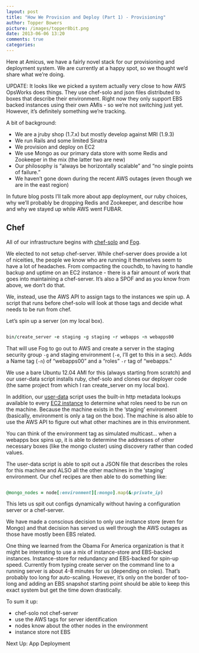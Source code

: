 ```yaml
---
layout: post
title: "How We Provision and Deploy (Part 1) - Provisioning"
author: Topper Bowers
picture: /images/topper8bit.png
date: 2013-06-06 13:20
comments: true
categories:
---
```


Here at Amicus, we have a fairly novel stack for our provisioning and deployment system. We are currently at a happy spot, so we thought we’d share what we’re doing.

<!--more-->

UPDATE:
It looks like we picked a system actually very close to how AWS OpsWorks does things.  They use chef-solo and json files distributed to boxes that describe their environment.  Right now they only support EBS backed instances using their own AMIs - so we’re not switching just yet.  However, it’s definitely something we’re tracking.

A bit of background:

* We are a jruby shop (1.7.x) but mostly develop against MRI (1.9.3)
* We run Rails and some limited Sinatra
* We provision and deploy on EC2
* We use Mongo as our primary data store with some Redis and Zookeeper in the mix (the latter two are new)
* Our philosophy is “always be horizontally scalable” and “no single points of failure.”
* We haven’t gone down during the recent AWS outages (even though we are in the east region)

In future blog posts I’ll talk more about app deployment, our ruby choices, why we’ll probably be dropping Redis and Zookeeper, and describe how and why we stayed up while AWS went FUBAR.

<h2>Chef</h2>

All of our infrastructure begins with <a href="http://wiki.opscode.com/display/chef/Chef+Solo">chef-solo</a> and <a href="https://github.com/fog/fog">Fog</a>.

We elected to not setup chef-server.  While chef-server does provide a lot of niceities, the people we know who are running it themselves seem to have a lot of headaches.  From compacting the couchdb, to having to handle backup and uptime on an EC2 instance - there is a fair amount of work that goes into maintaining a chef-server.  It’s also a SPOF and as you know from above, we don’t do that.

We, instead, use the AWS API to assign tags to the instances we spin up.  A script that runs before chef-solo will look at those tags and decide what needs to be run from chef.

Let’s spin up a server (on my local box).

```ruby

bin/create_server -e staging -g staging -r webapps -n webapps00

```

That will use Fog to go out to AWS and create a server in the staging security group <code>-g</code> and staging environment (<code>-e</code>, I’ll get to this in a sec).  Adds a Name tag (<code>-n</code>) of “webapps00” and a “roles” <code>-r</code> tag of “webapps.”

We use a bare Ubuntu 12.04 AMI for this (always starting from scratch) and our user-data script installs ruby, chef-solo and clones our deployer code (the same project from which I ran create_server on my local box).

In addition, our <a href="http://alestic.com/2009/06/ec2-user-data-scripts">user-data</a> script uses the built-in http metadata lookups available to every <a href="http://docs.amazonwebservices.com/AWSEC2/latest/UserGuide/AESDG-chapter-instancedata.html">EC2 instance</a> to determine what roles need to be run on the machine.  Because the machine exists in the ‘staging’ environment (basically, environment is only a tag on the box).  The machine is also able to use the AWS API to figure out what other machines are in this environment.

You can think of the environment tag as simulated multicast... when a webapps box spins up, it is able to determine the addresses of other necessary boxes (like the mongo cluster) using discovery rather than coded values.

The user-data script is able to spit out a JSON file that describes the roles for this machine and ALSO all the other machines in the ‘staging’ environment.  Our chef recipes are then able to do something like:

```ruby

@mongo_nodes = node[:environment][:mongo].map(&:private_ip)

```

This lets us spit out configs dynamically without having a configuration server or a chef-server.

We have made a conscious decision to only use instance store (even for Mongo) and that decision has served us well through the AWS outages as those have mostly been EBS related.

One thing we learned from the Obama For America organization is that it might be interesting to use a mix of instance-store and EBS-backed instances.  Instance-store for redundancy and EBS-backed for spin-up speed.  Currently from typing create server on the command line to a running server is about 4-8 minutes for us (depending on roles).  That’s probably too long for auto-scaling.  However, it’s only on the border of too-long and adding an EBS snapshot starting point should be able to keep this exact system but get the time down drastically.

To sum it up:

* chef-solo not chef-server
* use the AWS tags for server identification
* nodes know about the other nodes in the environment
* instance store not EBS

Next Up: App Deployment